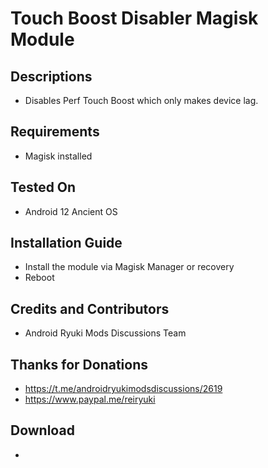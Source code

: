 # Touch Boost Disabler Magisk Module

## Descriptions
- Disables Perf Touch Boost which only makes device lag.

## Requirements
- Magisk installed

## Tested On
- Android 12 Ancient OS

## Installation Guide
- Install the module via Magisk Manager or recovery
- Reboot

## Credits and Contributors
- Android Ryuki Mods Discussions Team

## Thanks for Donations
- https://t.me/androidryukimodsdiscussions/2619
- https://www.paypal.me/reiryuki

## Download
- 
